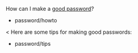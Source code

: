 How can I make a [good password](good_password)?
* password/howto

< Here are some tips for making good passwords:
* password/tips
